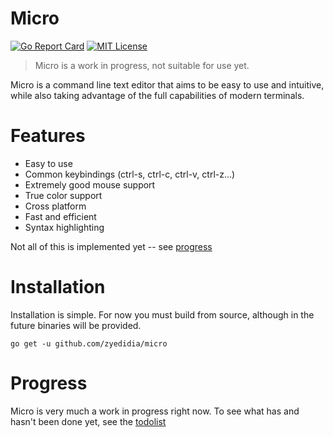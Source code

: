 # Micro

[![Go Report Card](http://goreportcard.com/badge/zyedidia/micro)](http://goreportcard.com/report/zyedidia/micro)
[![MIT License](https://img.shields.io/badge/license-MIT-blue.svg)](https://github.com/gdamore/tcell/blob/master/LICENSE)

> Micro is a work in progress, not suitable for use yet.

Micro is a command line text editor that aims to be easy to use and intuitive, while also taking advantage of the full capabilities
of modern terminals.

# Features

* Easy to use
* Common keybindings (ctrl-s, ctrl-c, ctrl-v, ctrl-z...)
* Extremely good mouse support
* True color support
* Cross platform
* Fast and efficient
* Syntax highlighting

Not all of this is implemented yet -- see [progress](#progress)

# Installation

Installation is simple. For now you must build from source, although in the future binaries will be provided.

```
go get -u github.com/zyedidia/micro
```

# Progress

Micro is very much a work in progress right now. To see what has and hasn't been done yet, see the [todolist](todolist.md)
